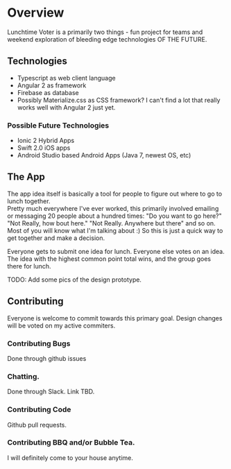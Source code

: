 # Overview

Lunchtime Voter is a primarily two things - fun project for teams and weekend exploration of bleeding edge technologies <echo>OF THE FUTURE</echo>.

## Technologies

* Typescript as web client language
* Angular 2 as framework
* Firebase as database
* Possibly Materialize.css as CSS framework?  I can't find a lot that really works well with Angular 2 just yet.

### Possible Future Technologies

* Ionic 2 Hybrid Apps
* Swift 2.0 iOS apps
* Android Studio based Android Apps (Java 7, newest OS, etc)

## The App

The app idea itself is basically a tool for people to figure out where to go to lunch together.  
Pretty much everywhere I've ever worked, this primarily involved emailing or messaging 20 people about a hundred times:
"Do you want to go here?"  "Not Really, how bout here." "Not Really.  Anywhere but there" and so on.  Most of you
will know what I'm talking about :)  So this is just a quick way to get together and make a decision.  

Everyone gets to submit one idea for lunch. Everyone else votes on an idea.  The idea with the highest common point total wins,
and the group goes there for lunch.

TODO: Add some pics of the design prototype.

## Contributing

Everyone is welcome to commit towards this primary goal.  Design changes will be voted on my active commiters.

### Contributing Bugs

Done through github issues

### Chatting.

Done through Slack.  Link TBD.

### Contributing Code

Github pull requests. 

### Contributing BBQ and/or Bubble Tea.

I will definitely come to your house anytime.
